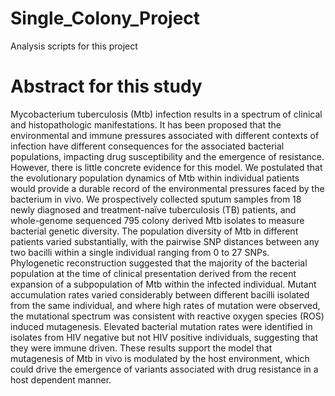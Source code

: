 # Single_Colony_Project
Analysis scripts for this project

# Abstract for this study
Mycobacterium tuberculosis (Mtb) infection results in a spectrum of clinical and histopathologic manifestations. It has been proposed that the environmental and immune pressures associated with different contexts of infection have different consequences for the associated bacterial populations, impacting drug susceptibility and the emergence of resistance. However, there is little concrete evidence for this model. We postulated that the evolutionary population dynamics of Mtb within individual patients would provide a durable record of the environmental pressures faced by the bacterium in vivo. We prospectively collected sputum samples from 18 newly diagnosed and treatment-naïve tuberculosis (TB) patients, and whole-genome sequenced 795 colony derived Mtb isolates to measure bacterial genetic diversity. The population diversity of Mtb in different patients varied substantially, with the pairwise SNP distances between any two bacilli within a single individual ranging from 0 to 27 SNPs. Phylogenetic reconstruction suggested that the majority of the bacterial population at the time of clinical presentation derived from the recent expansion of a subpopulation of Mtb within the infected individual. Mutant accumulation rates varied considerably between different bacilli isolated from the same individual, and where high rates of mutation were observed, the mutational spectrum was consistent with reactive oxygen species (ROS) induced mutagenesis. Elevated bacterial mutation rates were identified in isolates from HIV negative but not HIV positive individuals, suggesting that they were immune driven. These results support the model that mutagenesis of Mtb in vivo is modulated by the host environment, which could drive the emergence of variants associated with drug resistance in a host dependent manner.
